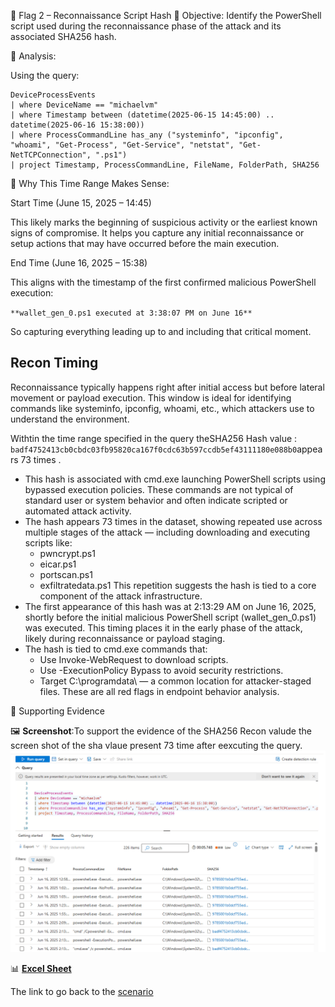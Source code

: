 🚩 Flag 2 – Reconnaissance Script Hash
🎯 Objective:
Identify the PowerShell script used during the reconnaissance phase of the attack and its associated SHA256 hash. 

🧠 Analysis:

Using the query:
```kusto
DeviceProcessEvents
| where DeviceName == "michaelvm"
| where Timestamp between (datetime(2025-06-15 14:45:00) .. datetime(2025-06-16 15:38:00))
| where ProcessCommandLine has_any ("systeminfo", "ipconfig", "whoami", "Get-Process", "Get-Service", "netstat", "Get-NetTCPConnection", ".ps1")
| project Timestamp, ProcessCommandLine, FileName, FolderPath, SHA256
```
🧠 Why This Time Range Makes Sense:

Start Time (June 15, 2025 – 14:45)

This likely marks the beginning of suspicious activity or the earliest known signs of compromise. It helps you capture any initial reconnaissance or setup actions that may have occurred before the main execution.

End Time (June 16, 2025 – 15:38)

This aligns with the timestamp of the first confirmed malicious PowerShell execution:

`**wallet_gen_0.ps1 executed at 3:38:07 PM on June 16**`

So capturing everything leading up to and including that critical moment.

## Recon Timing
Reconnaissance typically happens right after initial access but before lateral movement or payload execution. This window is ideal for identifying commands like systeminfo, ipconfig, whoami, etc., which attackers use to understand the environment.

Withtin the time range specified  in the query  theSHA256 Hash value : `badf4752413cb0cbdc03fb95820ca167f0cdc63b597ccdb5ef43111180e088b0`appears 73 times .
- This hash is associated with cmd.exe launching PowerShell scripts using bypassed execution policies. These commands are not typical of standard user or system behavior and often indicate scripted or automated attack activity.
- The hash appears 73 times in the dataset, showing repeated use across multiple stages of the attack — including downloading and executing scripts like:
  - pwncrypt.ps1
  - eicar.ps1
  - portscan.ps1
  - exfiltratedata.ps1
 This repetition suggests the hash is tied to a core component of the attack infrastructure.
- The first appearance of this hash was at 2:13:29 AM on June 16, 2025, shortly before the initial malicious PowerShell script (wallet_gen_0.ps1) was executed. This timing places it in the early phase of the attack, likely during reconnaissance or payload staging.
- The hash is tied to cmd.exe commands that:
  - Use Invoke-WebRequest to download scripts.
  - Use -ExecutionPolicy Bypass to avoid security restrictions.    
  - Target C:\programdata\ — a common location for attacker-staged files.
  These are all red flags in endpoint behavior analysis.

📎 Supporting Evidence

🖼️ **Screenshot**:To support the evidence  of the SHA256 Recon valude the screen shot of the sha vlaue present 73 time after  eexcuting the query.
![](https://github.com/SruthinagaK/ThreatHunt-Lurker/blob/main/Flag2.png)

📊 [**Excel Sheet**](https://github.com/SruthinagaK/ThreatHunt-Lurker/blob/main/Flag_2.csv) 

The link to go back to the  [scenario](https://github.com/SruthinagaK/ThreatHunt-Lurker)

